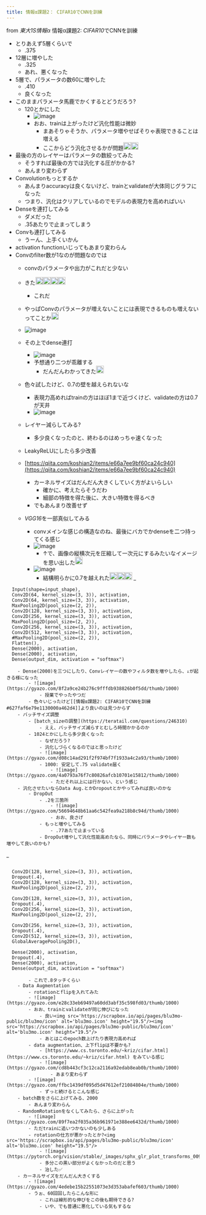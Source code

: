 ```yaml
---
title: 情報α課題2： CIFAR10でCNNを訓練
---
```


from *東大1S情報α*
情報α課題2: *CIFAR10*でCNNを訓練

* とりあえず5層くらいで
  * .375
* 12層に増やした
  * .325
  * あれ、悪くなった
* 5層で、パラメータの数60に増やした
  * .410
  * 良くなった
* このままパラメータ馬鹿でかくするとどうだろう?
  * 120とかにした
    * ![image](https://gyazo.com/b084c728f74b09dc1a88cf882e2b47eb/thumb/1000)
    * おお、trainは上がったけど汎化性能は微妙
      * まあそりゃそうか、パラメータ増やせばそりゃ表現できることは増える
      * ここからどう汎化させるかが問題<img src='https://scrapbox.io/api/pages/blu3mo-public/blu3mo/icon' alt='blu3mo.icon' height="19.5"/><img src='https://scrapbox.io/api/pages/blu3mo-public/blu3mo/icon' alt='blu3mo.icon' height="19.5"/>
* 最後の方のレイヤーはパラメータの数絞ってみた
  * そうすれば最後の方では汎化する圧がかかる?
  * あんまり変わらず
* Convolutionもっとするか
  * あんまりaccuracyは良くないけど、trainとvalidateが大体同じグラフになった
  * つまり、汎化はクリアしているのでモデルの表現力を高めればいい
* Denseを連打してみる
  * ダメだった
  * .35あたりで止まってしまう
* Convも連打してみる
  * うーん、上手くいかん
* activation functionいじってもあまり変わらん
* Convのfilter数が1なのが問題なのでは
  * convのパラメータや出力がこれだと少ない
  
  * きた<img src='https://scrapbox.io/api/pages/blu3mo-public/blu3mo/icon' alt='blu3mo.icon' height="19.5"/><img src='https://scrapbox.io/api/pages/blu3mo-public/blu3mo/icon' alt='blu3mo.icon' height="19.5"/><img src='https://scrapbox.io/api/pages/blu3mo-public/blu3mo/icon' alt='blu3mo.icon' height="19.5"/><img src='https://scrapbox.io/api/pages/blu3mo-public/blu3mo/icon' alt='blu3mo.icon' height="19.5"/>
    
    * これだ
  * やっぱConvのパラメータが増えないことには表現できるものも増えないってことか<img src='https://scrapbox.io/api/pages/blu3mo-public/blu3mo/icon' alt='blu3mo.icon' height="19.5"/>
  
  * ![image](https://gyazo.com/aa646d219b35b32954238ed35098505b/thumb/1000)
  
  * その上でdense連打
    
    * ![image](https://gyazo.com/7850468eae1d91bab7f18b13413ea346/thumb/1000)
    * 予想通り二つが乖離する
      * だんだんわかってきた<img src='https://scrapbox.io/api/pages/blu3mo-public/blu3mo/icon' alt='blu3mo.icon' height="19.5"/>
  * 色々試したけど、0.7の壁を越えられないな
    
    * 表現力高めればtrainの方はほぼ1まで近づくけど、validateの方は0.7が天井
    * ![image](https://gyazo.com/10e28342362744f1b13d7dcef42169a3/thumb/1000)
  * レイヤー減らしてみる?
    
    * 多少良くなったのと、終わるのはめっちゃ速くなった
  * LeakyReLUにしたら多少改善
  
  * [https://qiita.com/koshian2/items/e66a7ee9bf60ca24c940](https://qiita.com/koshian2/items/e66a7ee9bf60ca24c940)
    
    * カーネルサイズはだんだん大きくしていく方がよいらしい
      * 確かに、考えたらそうだわ
      * 細部の特徴を得た後に、大きい特徴を得るべき
    * でもあんまり改善せず
  * *VGG16*を一部真似してみる
    
    * convメインな感じの構造なのね、最後にバカでかdenseを二つ持ってくる感じ
    * ![image](https://newtechnologylifestyle.net/wp-content/uploads/2019/02/CNN.png)
      * ↑で、画像の縦横次元を圧縮して一次元にするみたいなイメージを思い出した<img src='https://scrapbox.io/api/pages/blu3mo-public/blu3mo/icon' alt='blu3mo.icon' height="19.5"/>
    * ![image](https://gyazo.com/05908f5914c60b51fdb272277ed05e7a/thumb/1000)
      * 結構明らかに0.7を越えれた<img src='https://scrapbox.io/api/pages/blu3mo-public/blu3mo/icon' alt='blu3mo.icon' height="19.5"/><img src='https://scrapbox.io/api/pages/blu3mo-public/blu3mo/icon' alt='blu3mo.icon' height="19.5"/><img src='https://scrapbox.io/api/pages/blu3mo-public/blu3mo/icon' alt='blu3mo.icon' height="19.5"/>
        \_

````
  Input(shape=input_shape),
  Conv2D(64, kernel_size=(3, 3)), activation,
  Conv2D(64, kernel_size=(3, 3)), activation,
  MaxPooling2D(pool_size=(2, 2)),
  Conv2D(128, kernel_size=(3, 3)), activation,
  Conv2D(256, kernel_size=(3, 3)), activation,
  MaxPooling2D(pool_size=(2, 2)),
  Conv2D(256, kernel_size=(3, 3)), activation,
  Conv2D(512, kernel_size=(3, 3)), activation,
  #MaxPooling2D(pool_size=(2, 2)),
  Flatten(),
  Dense(2000), activation,
  Dense(2000), activation,
  Dense(output_dim, activation = "softmax")
````

````
    - Dense(2000)を三つにしたり、Convレイヤーの数やフィルタ数を増やしたら、↓が起きる様になった
        - ![image](https://gyazo.com/8f2a9ce24b276c9fffdb938826b0f5dd/thumb/1000)
            - 授業でやったやつだ
        - 色々いじったけど[[情報α課題2: CIFAR10でCNNを訓練#627faf6e79e1130000a462d4]]より良いのは見つからず
    - バッチサイズ調整
        - [batch_sizeの調整](https://teratail.com/questions/246310)
            - ええ、バッチサイズ減らすとむしろ時間かかるのか
        - 1024とかにしたら多少良くなった
            - なぜだろう?
            - 汎化しづらくなるのではと思ったけど
            - ![image](https://gyazo.com/d08c14ad291f2f974bf7f1933a4c2a93/thumb/1000)
            - 1000: 安定して.75 validate届く
                - ![image](https://gyazo.com/4a0793a76f7c80826afcb10701e15812/thumb/1000)
                - ただそれ以上には行かない、という感じ
    - 汎化させたいならData Aug.とかDropoutとかやってみれば良いのかな
        - DropOut
            - .2を三箇所
                - ![image](https://gyazo.com/56694648b61aa6c542fea9a218b8c94d/thumb/1000)
                - おお、良さげ
            - もっと増やしてみる
                - .77あたで止まっている
            - DropOut増やして汎化性能高めたなら、同時にパラメータやレイヤー数も増やして良いのかも?
````

\_

````

  Conv2D(128, kernel_size=(3, 3)), activation,
  Dropout(.4),
  Conv2D(128, kernel_size=(3, 3)), activation,
  MaxPooling2D(pool_size=(2, 2)),

  Conv2D(128, kernel_size=(3, 3)), activation,
  Dropout(.4),
  Conv2D(256, kernel_size=(3, 3)), activation,
  MaxPooling2D(pool_size=(2, 2)),

  Conv2D(256, kernel_size=(3, 3)), activation,
  Dropout(.4),
  Conv2D(512, kernel_size=(3, 3)), activation,
  GlobalAveragePooling2D(),

  Dense(2000), activation,
  Dropout(.4),
  Dense(2000), activation,
  Dense(output_dim, activation = "softmax")
````

````
        - これで.8タッチくらい
    - Data Augmentation
        - rotationとflipを入れてみた
        - ![image](https://gyazo.com/e28c33eb69497a60dd3abf35c598fd03/thumb/1000)
        - おお、trainとvalidateが同じ伸びになった
            - 良い<img src='https://scrapbox.io/api/pages/blu3mo-public/blu3mo/icon' alt='blu3mo.icon' height="19.5"/><img src='https://scrapbox.io/api/pages/blu3mo-public/blu3mo/icon' alt='blu3mo.icon' height="19.5"/>
            - あとはこのepoch数上げたり表現力高めれば
        - data augmentation、上下flipは不要かも?
            - [https://www.cs.toronto.edu/~kriz/cifar.html](https://www.cs.toronto.edu/~kriz/cifar.html) をみている感じ
            - ![image](https://gyazo.com/cd8b443cf3c12ca2116a92edab8eab0b/thumb/1000)
                - あまり変わらず
        - ![image](https://gyazo.com/ffbc1439df095d5d47612ef21084804e/thumb/1000)
            - ずっと続けるとこんな感じ
    - batch数をさらに上げてみる、2000
        - あんまり変わらん
    - RandomRotationをなくしてみたら、さらに上がった
        - ![image](https://gyazo.com/89f7ea2f035a36b961971e388ee6432d/thumb/1000)
        - ただtrainに追いつかないのも少しある
        - rotationの仕方が悪かったとか?<img src='https://scrapbox.io/api/pages/blu3mo-public/blu3mo/icon' alt='blu3mo.icon' height="19.5"/>
            - ![image](https://pytorch.org/vision/stable/_images/sphx_glr_plot_transforms_009.png)
            - 多分この黒い部分がよくなかったのだと思う
            - 治した✅
    - カーネルサイズをだんだん大きくする
        - ![image](https://gyazo.com/4edebe15b22551073e3d353abafef603/thumb/1000)
        - うぉ、60回回したらこんな形に
            - これは線形的な伸びをこの後も期待できる?
            - いや、でも普通に悪化している気もするな
````
